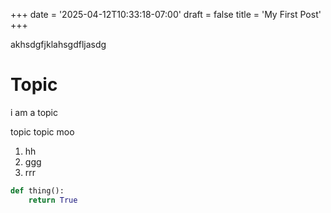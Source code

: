 +++
date = '2025-04-12T10:33:18-07:00'
draft = false
title = 'My First Post'
+++

akhsdgfjklahsgdfljasdg 
# Topic
i am a topic

topic topic moo

1. hh
6. ggg
1. rrr

```python
def thing():
    return True
```

